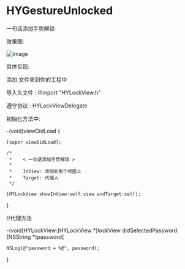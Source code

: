 
# HYGestureUnlocked

一句话添加手势解锁




效果图:








![image](https://github.com/hy285585804/HYGRUnlocked/blob/master/unlock.gif)













具体实现:

添加 <HYUnlocked>文件夹到你的工程中





导入头文件 : #import "HYLockView.h"





遵守协议  :  HYLockViewDelegate






初始化方法中:



  
   -(void)viewDidLoad {
   
   
    [super viewDidLoad];
  
    /*
     *    < 一句话添加手势解锁 >
     *
     *    InView: 添加到那个视图上
     *    Target: 代理人
     */
    
    [HYLockView showInView:self.view andTarget:self];
}







//代理方法

-(void)HYLockView:(HYLockView *)lockView didSelectedPassword:(NSString *)password{
    
    NSLog(@"password = %@", password);
    
}




